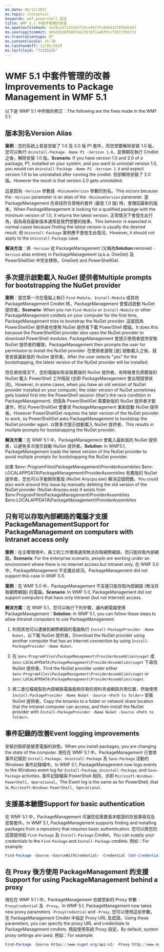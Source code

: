 ```yaml
---
ms.date: 06/12/2017
ms.topic: conceptual
keywords: wmf,powershell,設定
title: WMF 5.1 中套件管理的改善
ms.openlocfilehash: cb19c2d71391b5729ce9d73fc6b033270f8db307
ms.sourcegitcommit: debd2b38fb8070a7357bf1a4bf9cc736f3702f31
ms.translationtype: HT
ms.contentlocale: zh-TW
ms.lasthandoff: 12/05/2019
ms.locfileid: "71325125"
---
```

# <a name="improvements-to-package-management-in-wmf-51"></a><span data-ttu-id="f28d8-103">WMF 5.1 中套件管理的改善</span><span class="sxs-lookup"><span data-stu-id="f28d8-103">Improvements to Package Management in WMF 5.1</span></span>

<span data-ttu-id="f28d8-104">以下是 WMF 5.1 中所做的修正︰</span><span class="sxs-lookup"><span data-stu-id="f28d8-104">The following are the fixes made in the WMF 5.1:</span></span>

## <a name="version-alias"></a><span data-ttu-id="f28d8-105">版本別名</span><span class="sxs-lookup"><span data-stu-id="f28d8-105">Version Alias</span></span>

<span data-ttu-id="f28d8-106">**案例**：您的系統上若是安裝了 1.0 及 2.0 版 P1 套件，而您想要解除安裝 1.0 版，您可以執行 `Uninstall-Package -Name P1 -Version 1.0`，並預期在執行 Cmdlet 之後，解除安裝 1.0 版。</span><span class="sxs-lookup"><span data-stu-id="f28d8-106">**Scenario**: If you have version 1.0 and 2.0 of a package, P1, installed on your system, and you want to uninstall version 1.0, you would run `Uninstall-Package -Name P1 -Version 1.0` and expect version 1.0 to be uninstalled after running the cmdlet.</span></span> <span data-ttu-id="f28d8-107">但卻解除安裝了 2.0 版。</span><span class="sxs-lookup"><span data-stu-id="f28d8-107">However the result is that version 2.0 gets uninstalled.</span></span>

<span data-ttu-id="f28d8-108">這是因為 `-Version` 參數是 `-MinimumVersion` 參數的別名。</span><span class="sxs-lookup"><span data-stu-id="f28d8-108">This occurs because the `-Version` parameter is an alias of the `-MinimumVersion` parameter.</span></span> <span data-ttu-id="f28d8-109">當 PackageManagement 在尋找符合資格的套件 (最低 1.0 版) 時，會傳回最新的版本。</span><span class="sxs-lookup"><span data-stu-id="f28d8-109">When PackageManagement is looking for a qualified package with the minimum version of 1.0, it returns the latest version.</span></span> <span data-ttu-id="f28d8-110">正常情況下會發生此行為，因為尋找最新版本通常是我們想要的結果。</span><span class="sxs-lookup"><span data-stu-id="f28d8-110">This behavior is expected in normal cases because finding the latest version is usually the desired result.</span></span> <span data-ttu-id="f28d8-111">但 `Uninstall-Package` 案例應不會發生此情況。</span><span class="sxs-lookup"><span data-stu-id="f28d8-111">However, it should not apply to the `Uninstall-Package` case.</span></span>

<span data-ttu-id="f28d8-112">**解決方法**︰將 `-Version` 從 PackageManagement (又稱為</span><span class="sxs-lookup"><span data-stu-id="f28d8-112">**Solution**:removed `-Version` alias entirely in PackageManagement (a.k.a.</span></span> <span data-ttu-id="f28d8-113">OneGet) 及 PowerShellGet 中完全移除。</span><span class="sxs-lookup"><span data-stu-id="f28d8-113">OneGet) and PowerShellGet.</span></span>

## <a name="multiple-prompts-for-bootstrapping-the-nuget-provider"></a><span data-ttu-id="f28d8-114">多次提示啟動載入 NuGet 提供者</span><span class="sxs-lookup"><span data-stu-id="f28d8-114">Multiple prompts for bootstrapping the NuGet provider</span></span>

<span data-ttu-id="f28d8-115">**案例**：當您第一次在電腦上執行 `Find-Module`、`Install-Module` 或其他 PackageManagement Cmdlet 時，PackageManagement 會嘗試啟動 NuGet 提供者。</span><span class="sxs-lookup"><span data-stu-id="f28d8-115">**Scenario**: When you run `Find-Module` or `Install-Module` or other PackageManagement cmdlets on your computer for the first time, PackageManagement tries to bootstrap the NuGet provider.</span></span> <span data-ttu-id="f28d8-116">這是因為 PowerShellGet 提供者也使用 NuGet 提供者下載 PowerShell 模組。</span><span class="sxs-lookup"><span data-stu-id="f28d8-116">It does this because the PowerShellGet provider also uses the NuGet provider to download PowerShell modules.</span></span>
<span data-ttu-id="f28d8-117">PackageManagement 會提示使用者提供安裝 NuGet 提供者的權限。</span><span class="sxs-lookup"><span data-stu-id="f28d8-117">PackageManagement then prompts the user for permission to install the NuGet provider.</span></span> <span data-ttu-id="f28d8-118">在使用者選取 [是] 啟動載入之後，就會安裝最新版的 NuGet 提供者。</span><span class="sxs-lookup"><span data-stu-id="f28d8-118">After the user selects "yes" for the bootstrapping, the latest version of the NuGet provider will be installed.</span></span>

<span data-ttu-id="f28d8-119">但在某些情況下，您的電腦如有安裝舊版的 NuGet 提供者，有時候會先將舊版的 NuGet 載入 PowerShell 工作階段 (亦即 PackageManagement 會出現競爭狀況)。</span><span class="sxs-lookup"><span data-stu-id="f28d8-119">However, in some cases, when you have an old version of NuGet provider installed on your computer, the older version of NuGet sometimes gets loaded first into the PowerShell session (that's the race condition in PackageManagement).</span></span> <span data-ttu-id="f28d8-120">但因為 PowerShellGet 需要新版的 NuGet 提供者才能運作，所以 PowerShellGet 會要求 PackageManagement 重新啟動 NuGet 提供者。</span><span class="sxs-lookup"><span data-stu-id="f28d8-120">However PowerShellGet requires the later version of the NuGet provider to work, so PowerShellGet asks PackageManagement to bootstrap the NuGet provider again.</span></span>
<span data-ttu-id="f28d8-121">以致多次提示啟動載入 NuGet 提供者。</span><span class="sxs-lookup"><span data-stu-id="f28d8-121">This results in multiple prompts for bootstrapping the NuGet provider.</span></span>

<span data-ttu-id="f28d8-122">**解決方案**：在 WMF 5.1 中，PackageManagement 會載入最新版的 NuGet 提供者，以避免多次提示啟動 NuGet 提供者。</span><span class="sxs-lookup"><span data-stu-id="f28d8-122">**Solution**: In WMF5.1, PackageManagement loads the latest version of the NuGet provider to avoid multiple prompts for bootstrapping the NuGet provider.</span></span>

<span data-ttu-id="f28d8-123">如果 $env: ProgramFiles\PackageManagement\ProviderAssemblies $env: LOCALAPPDATA\PackageManagement\ProviderAssemblies 有舊版的 NuGet 提供者，您也可以手動刪除舊版 (NuGet Anycpu.exe) 解決這個問題。</span><span class="sxs-lookup"><span data-stu-id="f28d8-123">You could also work around this issue by manually deleting the old version of the NuGet provider (NuGet-Anycpu.exe) if exists from $env:ProgramFiles\PackageManagement\ProviderAssemblies $env:LOCALAPPDATA\PackageManagement\ProviderAssemblies</span></span>

## <a name="support-for-packagemanagement-on-computers-with-intranet-access-only"></a><span data-ttu-id="f28d8-124">只有可以存取內部網路的電腦才支援 PackageManagement</span><span class="sxs-lookup"><span data-stu-id="f28d8-124">Support for PackageManagement on computers with Intranet access only</span></span>

<span data-ttu-id="f28d8-125">**案例**：在企業環境中，員工的工作環境通常無法存取網際網路，而只能存取內部網路。</span><span class="sxs-lookup"><span data-stu-id="f28d8-125">**Scenario**: For the enterprise scenario, people are working under an environment where there is no Internet access but Intranet only.</span></span> <span data-ttu-id="f28d8-126">在 WMF 5.0 中，PackageManagement 不支援此狀況。</span><span class="sxs-lookup"><span data-stu-id="f28d8-126">PackageManagement did not support this case in WMF 5.0.</span></span>

<span data-ttu-id="f28d8-127">**案例**：在 WMF 5.0 中，PackageManagement 不支援只能存取內部網路 (無法存取網際網路) 的電腦。</span><span class="sxs-lookup"><span data-stu-id="f28d8-127">**Scenario**: In WMF 5.0, PackageManagement did not support computers that have only Intranet (but not Internet) access.</span></span>

<span data-ttu-id="f28d8-128">**解決方案**：在 WMF 5.1，您可以執行下列步驟，讓內網電腦使用 PackageManagement：</span><span class="sxs-lookup"><span data-stu-id="f28d8-128">**Solution**: In WMF 5.1, you can follow these steps to allow Intranet computers to use PackageManagement:</span></span>

1. <span data-ttu-id="f28d8-129">利用其他可以連線到網際網路的電腦執行 `Install-PackageProvider -Name NuGet`，以下載 NuGet 提供者。</span><span class="sxs-lookup"><span data-stu-id="f28d8-129">Download the NuGet provider using another computer that has an Internet connection by using `Install-PackageProvider -Name NuGet`.</span></span>

2. <span data-ttu-id="f28d8-130">在 `$env:ProgramFiles\PackageManagement\ProviderAssemblies\nuget` 或 `$env:LOCALAPPDATA\PackageManagement\ProviderAssemblies\nuget` 下尋找 NuGet 提供者。</span><span class="sxs-lookup"><span data-stu-id="f28d8-130">Find the NuGet provider under either `$env:ProgramFiles\PackageManagement\ProviderAssemblies\nuget` or `$env:LOCALAPPDATA\PackageManagement\ProviderAssemblies\nuget`.</span></span>

3. <span data-ttu-id="f28d8-131">將二進位檔複製到內部網路電腦能夠存取的資料夾或網路共用位置，然後使用 `Install-PackageProvider -Name NuGet -Source <Path to folder>` 安裝 NuGet 提供者。</span><span class="sxs-lookup"><span data-stu-id="f28d8-131">Copy the binaries to a folder or network share location that the Intranet computer can access, and then install the NuGet provider with `Install-PackageProvider -Name NuGet -Source <Path to folder>`.</span></span>


## <a name="event-logging-improvements"></a><span data-ttu-id="f28d8-132">事件記錄的改善</span><span class="sxs-lookup"><span data-stu-id="f28d8-132">Event logging improvements</span></span>

<span data-ttu-id="f28d8-133">安裝封裝即是變更電腦的狀態。</span><span class="sxs-lookup"><span data-stu-id="f28d8-133">When you install packages, you are changing the state of the computer.</span></span> <span data-ttu-id="f28d8-134">現在在 WMF 5.1 中，PackageManagement 已會將事件記錄到 `Install-Package`、`Uninstall-Package` 及 `Save-Package` 活動的 Windows 事件記錄檔中。</span><span class="sxs-lookup"><span data-stu-id="f28d8-134">In WMF 5.1, PackageManagement now logs events to the Windows event log for `Install-Package`, `Uninstall-Package`, and `Save-Package` activities.</span></span> <span data-ttu-id="f28d8-135">事件記錄檔與 PowerShell 相同，亦即 `Microsoft-Windows-PowerShell, Operational`。</span><span class="sxs-lookup"><span data-stu-id="f28d8-135">The Event log is the same as for PowerShell, that is, `Microsoft-Windows-PowerShell, Operational`.</span></span>

## <a name="support-for-basic-authentication"></a><span data-ttu-id="f28d8-136">支援基本驗證</span><span class="sxs-lookup"><span data-stu-id="f28d8-136">Support for basic authentication</span></span>

<span data-ttu-id="f28d8-137">在 WMF 5.1 中，PackageManagement 可讓您從需要基本驗證的存放庫尋找及安裝套件。</span><span class="sxs-lookup"><span data-stu-id="f28d8-137">In WMF 5.1, PackageManagement supports finding and installing packages from a repository that requires basic authentication.</span></span> <span data-ttu-id="f28d8-138">您可以將您的認證提供給 `Find-Package` 及 `Install-Package` Cmdlet。</span><span class="sxs-lookup"><span data-stu-id="f28d8-138">You can supply your credentials to the `Find-Package` and `Install-Package` cmdlets.</span></span> <span data-ttu-id="f28d8-139">例如：</span><span class="sxs-lookup"><span data-stu-id="f28d8-139">For example:</span></span>

```powershell
Find-Package -Source <SourceWithCredential> -Credential (Get-Credential)
```

## <a name="support-for-using-packagemanagement-behind-a-proxy"></a><span data-ttu-id="f28d8-140">在 Proxy 後方使用 PackageManagement 的支援</span><span class="sxs-lookup"><span data-stu-id="f28d8-140">Support for using PackageManagement behind a proxy</span></span>

<span data-ttu-id="f28d8-141">現在在 WMF 5.1 l 中，PackageManagement 也接受新的 Proxy 參數 `-ProxyCredential` 及 `-Proxy`。</span><span class="sxs-lookup"><span data-stu-id="f28d8-141">In WMF 5.1, PackageManagement now takes new proxy parameters `-ProxyCredential` and `-Proxy`.</span></span> <span data-ttu-id="f28d8-142">您可以使用這些參數，在 PackageManagement Cmdlet 中指定 Proxy URL 及認證。</span><span class="sxs-lookup"><span data-stu-id="f28d8-142">Using these parameters, you can specify the proxy URL and credentials to PackageManagement cmdlets.</span></span> <span data-ttu-id="f28d8-143">預設使用系統 Proxy 設定。</span><span class="sxs-lookup"><span data-stu-id="f28d8-143">By default, system proxy settings are used.</span></span> <span data-ttu-id="f28d8-144">例如：</span><span class="sxs-lookup"><span data-stu-id="f28d8-144">For example:</span></span>

```powershell
Find-Package -Source https://www.nuget.org/api/v2/ -Proxy http://www.myproxyserver.com -ProxyCredential (Get-Credential)
```
